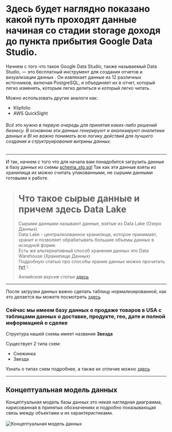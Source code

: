 # Здесь будет наглядно показано какой путь проходят данные начиная со стадии storage доходя до пункта прибытия Google Data Studio. 

Начнем с того что такое Google Data Studio, также называемый Data Studio, — это бесплатный инструмент для создания отчетов и визуализации данных . Он извлекает данные из 12 различных источников, включая PostgreSQL, и объединяет их в отчет, который легко изменять, которым легко делиться и который легко читать. 

Можно использовать другие аналоги как:

+ Klipfolio
+ AWS QuickSight

###### Всё это нужно в первую очередь для принятия каких-либо решений бизнесу. В основном эти данные генерируют и анализируют аналитики данных и BI но важно понимать всю логику действий для лучшего создания и структруирования витрины данных.

---

И так, начнем с того что для начала вам понадобится загрузить данные в базу данных из схемы [schema_stg.sql](https://github.com/ASAVDt/sql_date_eng/blob/main/practice_1/schema_stg.sql)
Так как эти данные взяты из хранилища их можно считать упакованными, не сырыми данными готовыми к работе. 

> # Что такое сырые данные и причем здесь Data Lake 
> Сырыми данными называют данные, взятые из Data Lake (Озеро Данных) \
> Data Lake - централизованное хранилище, которое принимает, хранит и позволяет обрабатывать большие объемы данных в исходной форме. \
> Есть же альтернативный способ хранения данных это Data Warehouse (Хранилище Данных) \
> Подробную статью про способы храние данных можно прочитать [тут](https://habr.com/ru/articles/485180/) \
> 
> *Анлийская версия статьи [здесь](https://medium.com/rock-your-data/getting-started-with-data-lake-4bb13643f9)*

---

После загрузки данных важно сделать таблицу нормализированной, как это делается вы можете посмотреть [здесь](https://github.com/ASAVDt/sql_date_eng/blob/main/practice_1/from_stg_to_dw.sql)

### Сейчас мы имеем базу данных о продаже товаров в USA c таблицами данных о доставке, продукте, гео, дате и полной информацией о сделке

Структура нашей схемы имеет названия **Звезда** 

Существует 2 типа схем:
- Снежинка
- Звезда

Узнать о типах схем подробнее, а также их отличие можно [здесь](https://www.astera.com/ru/type/blog/star-schema-vs-snowflake-schema/)

---
## Концептуальная модель данных 
Концептуальная модель базы данных это некая наглядная диаграмма, нарисованная в принятых обозначениях и подробно показывающая связь между объектами и их характеристиками. \
\
<image src="https://github.com/ASAVDt/sql_date_eng/blob/main/practice_1/%D0%BA%D0%BE%D0%BD%D1%86%D0%B5%D0%BF%D1%82%D1%83%D0%B0%D0%BB%D1%8C%D0%BD%D0%B0%D1%8F%20%D0%BC%D0%BE%D0%B4%D0%B5%D0%BB%D1%8C.png" alt="Концептуальная модель данных">
